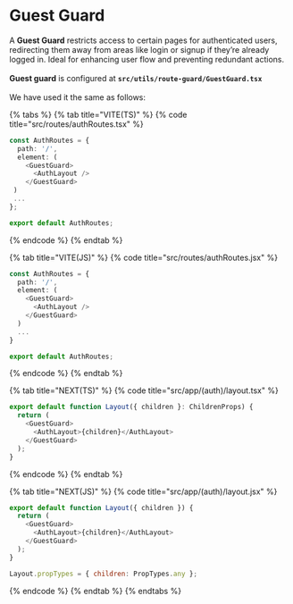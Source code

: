 # Guest Guard

A **Guest Guard** restricts access to certain pages for authenticated users, redirecting them away from areas like login or signup if they’re already logged in. Ideal for enhancing user flow and preventing redundant actions.\
\
**Guest guard** is configured at **`src/utils/route-guard/GuestGuard.tsx`**\
\
We have used it the same as follows:

{% tabs %}
{% tab title="VITE(TS)" %}
{% code title="src/routes/authRoutes.tsx" %}
```typescript
const AuthRoutes = {
  path: '/',
  element: (
    <GuestGuard>
      <AuthLayout />
    </GuestGuard>
 )
 ...
};

export default AuthRoutes;
```
{% endcode %}
{% endtab %}

{% tab title="VITE(JS)" %}
{% code title="src/routes/authRoutes.jsx" %}
```typescript
const AuthRoutes = {
  path: '/',
  element: (
    <GuestGuard>
      <AuthLayout />
    </GuestGuard>
  )
  ...
}

export default AuthRoutes;
```
{% endcode %}
{% endtab %}

{% tab title="NEXT(TS)" %}
{% code title="src/app/(auth)/layout.tsx" %}
```typescript
export default function Layout({ children }: ChildrenProps) {
  return (
    <GuestGuard>
      <AuthLayout>{children}</AuthLayout>
    </GuestGuard>
  );
}
```
{% endcode %}
{% endtab %}

{% tab title="NEXT(JS)" %}
{% code title="src/app/(auth)/layout.jsx" %}
```javascript
export default function Layout({ children }) {
  return (
    <GuestGuard>
      <AuthLayout>{children}</AuthLayout>
    </GuestGuard>
  );
}

Layout.propTypes = { children: PropTypes.any };
```
{% endcode %}
{% endtab %}
{% endtabs %}
